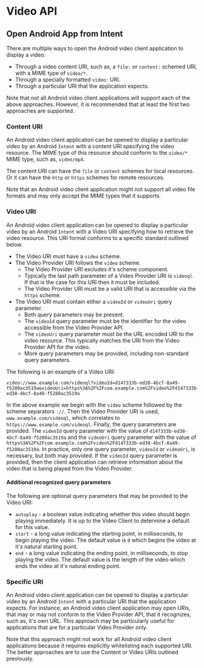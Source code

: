 # Video API

## Open Android App from Intent
There are multiple ways to open the Android video client application to display a video:

* Through a video content URI, such as, a `file:` or `content:` schemed URI, with a MIME type of `video/*`.
* Through a specially formatted `video:` URI.
* Through a particular URI that the application expects.

Note that not all Android video client applications will support each of the above approaches. However, it is recommended that at least the first two approaches are supported.

### Content URI
An Android video client application can be opened to display a particular video by an Android `Intent` with a content URI specifying the video resource. The MIME type of this resource should conform to the `video/*` MIME type, such as, `video/mp4`.

The content URI can have the `file` or `content` schemes for local resources. Or it can have the `http` or `https` schemes for remote resources.

Note that an Android video client application might not support all video file formats and may only accept the MIME types that it supports.

### Video URI
An Android video client application can be opened to display a particular video by an Android `Intent` with a Video URI specifying how to retrieve the video resource. This URI format conforms to a specific standard outlined below.

* The Video URI must have a `video` scheme.
* The Video Provider URI follows the `video` scheme.
    * The Video Provider URI excludes it's scheme component.
    * Typically the last path parameter of a Video Provider URI is `videoql`. If that is the case for this URI then it must be included.
    * The Video Provider URI must be a valid URI that is accessible via the `https` scheme.
* The Video URI must contain either a `videoId` or `videoUri` query parameter.
    * Both query parameters may be present.
    * The `videoId` query parameter must be the identifier for the video accessible from the Video Provider API.
    * The `videoUri` query parameter must be the URL encoded URI to the video resource. This typically matches the URI from the Video Provider API for the video.
    * More query parameters may be provided, including non-standard query parameters.

The following is an example of a Video URI:
```
video://www.example.com/videoql?videoId=d147333b-ed38-4bcf-8a49-f5280ac3519a&videoUri=https%3A%2F%2Fcom.example.com%2Fvideo%2Fd147333b-ed38-4bcf-8a49-f5280ac3519a
```

In the above example we begin with the `video` scheme followed by the scheme separators `://`. 
Then the Video Provider URI is used, `www.example.com/videoql`, which correlates to `https://www.example.com/videoql`.
Finally, the query parameters are provided. The `videoId` query parameter with the value of `d147333b-ed38-4bcf-8a49-f5280ac3519a` and the `videoUri` query parameter with the value of `https%3A%2F%2Fcom.example.com%2Fvideo%2Fd147333b-ed38-4bcf-8a49-f5280ac3519a`.
In practice, only one query parameter, `videoId` or `videoUri`, is necessary, but both may provided. If the `videoId` query parameter is provided, then the client application can retrieve information about the video that is being played from the Video Provider.

#### Additional recognized query parameters
The following are optional query parameters that may be provided to the Video URI:

* `autoplay` - a boolean value indicating whether this video should begin playing immediately. It is up to the Video Client to determine a default for this value.
* `start` - a long value indicating the starting point, in milliseconds, to begin playing the video. The default value is `0` which begins the video at it's natural starting point.
* `end` - a long value indicating the ending point, in milliseconds, to stop playing the video. The default value is the length of the video which ends the video at it's natural ending point.

### Specific URI
An Android video client application can be opened to display a particular video by an Android `Intent` with a particular URI that the application expects.
For instance, an Android video client application may open URIs, that may or may not conform to the Video Provider API, that it recognizes, such as, it's own URL.
This approach may be particularly useful for applications that are for a particular Video Provider only.

Note that this approach might not work for all Android video client applications because it requires explicitly whitelisting each supported URI. The better approaches are to use the Content or Video URIs outlined previously.